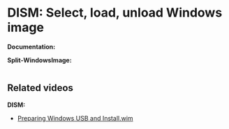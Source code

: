 # DISM: Select, load, unload Windows image

<b>Documentation:</b>

[]()

<b>Split-WindowsImage:</b>

```powershell
```

## Related videos

<b>DISM:</b>

* [Preparing Windows USB and Install.wim](https://youtu.be/rdrO4Cqaow4)